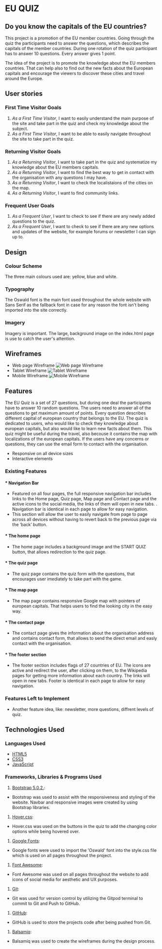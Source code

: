 # EU QUIZ
## Do you know the capitals of the EU countries?

This project is a promotion of the EU member countries. Going through the quiz the participants need to answer the questions, which describes the capitals of the member countries. During one rotation of the quiz participant has to answer 10 questions. Every answer gives  1 point. 

The idea of the project is to promote the knowledge about the EU members countries. That can help also to find out the new facts about the European capitals and encourage the viewers to discover these cities and travel around the Europe. 

## User stories
### First Time Visitor Goals
1. *As a First Time Visitor*, I want to easily understand the main purpose of the site and take part in the quiz and check my knowledge about the subject. 
2. *As a First Time Visitor*, I want to be able to easily navigate throughout the site to take part in the quiz.
### Returning Visitor Goals
1. *As a Returning Visitor*, I want to take part in the quiz and systematize my knowledge about the EU members capitals. 
2. *As a Returning Visitor*, I want to find the best way to get in contact with the organisation with any questions I may have.
3. *As a Returning Visitor*, I want to check the localistaions of the cities on the map.  
4. *As a Returning Visitor*, I want to find community links.
### Frequent User Goals
1. *As a Frequent User*, I want to check to see if there are any newly added questions to the quiz.
2. *As a Frequent User*, I want to check to see if there are any new options and updates of the website, for example forums or newsletter I can sign up to. 
## Design
### Colour Scheme
The three main colours used are: yellow, blue and white.
### Typography
The Oswald font is the main font used throughout the whole website with Sans Serif as the fallback font in case for any reason the font isn't being imported into the site correctly. 
### Imagery
Imagery is important. The large, background image on the index.html page is use to catch the user's attention. 
## Wireframes
* Web page Wireframe 
 ![Web page Wireframe](../images/wireframes/EUQuiz_WebPage.png)
* Tablet Wireframe 
 ![Tablet Wireframe](../images/wireframes/EUQuiz_Ipad.png)
* Mobile Wireframe 
 ![Mobile Wireframe](../images/wireframes/EUQuiz_Iphone.png)
## Features
The EU Quiz is a set of 27 questions, but during one deal the participants have to answer 10 random questions. The users need to answer all of the questions to get maximum amount of points. Every question describes different capital of european country that belongs to the EU. The quiz is dedicated to users, who would like to check they knowledge about european capitals, but also would like to learn new facts about them. This quiz might be useful during the travel, also becouse it contains the map with localizations of the european capitals. If the users have any concerns or questions, they can use the email form to contact with the organisation.
* Responsive on all device sizes
* Interactive elements
### Existing Features
#### * Navigation Bar
* Featured on all four pages, the full responsive navigation bar includes links to the Home page, Quiz page, Map page and Contact page and the active icons to the social media, the links of them will open in new tabs. . Navigation bar is identical in each page to allow for easy navigation.
* This section will allow the user to easily navigate from page to page across all devices without having to revert back to the previous page via the ‘back’ button.
#### * The home page 
* The home page includes a background image and the START QUIZ button, that allows redirection to the quiz page. 
#### * The quiz page
* The quiz page contains the quiz form with the questions, that encourages user imediately to take part with the game.  
#### * The map page
* The map page contains responsive Google map with pointers of european capitals. That helps users to find the looking city in the easy way.
#### * The contact page
* The contact page gives the information about the organisation address and contains contact form, that allows to send the direct email and easly contact with the organisation. 
#### * The footer section 
* The footer section includes flags of 27 countries of EU. The icons are active and redirect the user, after clicking on them, to the Wikipedia pages for getting more information about each country. The links will open in new tabs. Footer  is identical in each page to allow for easy navigation.

### Features Left to Implement
* Another feature idea, like: newsletter, more questions, diffrent levels of quiz. 

## Technologies Used
### Languages Used
* [HTML5](https://en.wikipedia.org/wiki/HTML5)
* [CSS3](https://en.wikipedia.org/wiki/CSS)
* [JavaScript](https://en.wikipedia.org/wiki/JavaScript)

### Frameworks, Libraries & Programs Used
1. [Bootstrap 5.0.2.](https://getbootstrap.com/docs/versions/):
* Bootstrap was used to assist with the responsiveness and styling of the website. Navbar and responsive images were created by using Bootstrap libraries.
1. [Hover.css](https://developer.mozilla.org/en-US/docs/Web/CSS/:hover):
* Hover.css was used on the buttons in the quiz to add the changing color options while being hovered over.
1. [Google Fonts](https://fonts.google.com/):
* Google fonts were used to import the 'Oswald' font into the style.css file which is used on all pages throughout the project.
1. [Font Awesome](https://fontawesome.com/):
* Font Awesome was used on all pages throughout the website to add icons of social media for aesthetic and UX purposes.
1. [Git](https://www.gitpod.io/):
* Git was used for version control by utilizing the Gitpod terminal to commit to Git and Push to GitHub.
1. [GitHub](https://github.com/):
* GitHub is used to store the projects code after being pushed from Git.
1.	[Balsamiq](https://balsamiq.com/):
* Balsamiq was used to create the wireframes during the design process.






